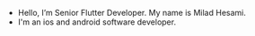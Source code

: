 - Hello, I’m Senior Flutter Developer. My name is Milad Hesami.
- I'm an ios and android software developer.

